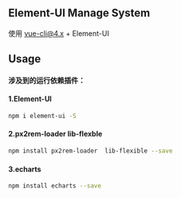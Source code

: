 ## Element-UI Manage System

使用 vue-cli@4.x + Element-UI

## Usage

#### 涉及到的运行依赖插件：
#### 1.Element-UI 

```bash
npm i element-ui -S  
```
#### 2.px2rem-loader lib-flexble

```bash
npm install px2rem-loader  lib-flexible --save
```
#### 3.echarts

```bash
npm install echarts --save
```